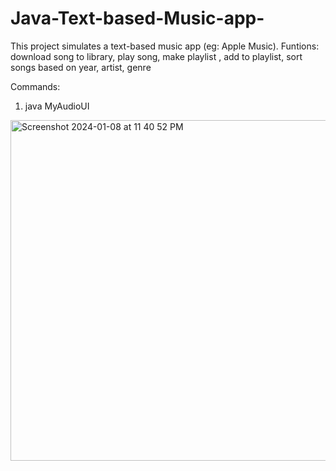 # Java-Text-based-Music-app-
This project simulates a text-based music app (eg: Apple Music). Funtions: download song to library, play song, make playlist , add to playlist, sort songs based on year, artist, genre

Commands: 
1. java MyAudioUI
<img width="545" alt="Screenshot 2024-01-08 at 11 40 52 PM" src="https://github.com/saachigupta/Java-Text-based-Music-app-/assets/124381205/9560688e-3bb5-40ee-ad30-651eacaae030">
